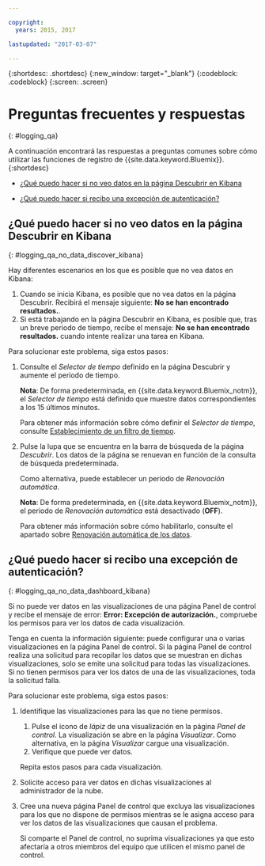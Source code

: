 ```yaml
---

copyright:
  years: 2015, 2017

lastupdated: "2017-03-07"

---
```



{:shortdesc: .shortdesc}
{:new_window: target="_blank"}
{:codeblock: .codeblock}
{:screen: .screen}


# Preguntas frecuentes y respuestas
{: #logging_qa}

A continuación encontrará las respuestas a preguntas comunes sobre cómo utilizar las funciones de registro de {{site.data.keyword.Bluemix}}. {:shortdesc}

* [¿Qué puedo hacer si no veo datos en la página Descubrir en Kibana](logging_qa.html#logging_qa_no_data_discover_kibana)

* [¿Qué puedo hacer si recibo una excepción de autenticación?](logging_qa.html#logging_qa_no_data_dashboard_kibana)





## ¿Qué puedo hacer si no veo datos en la página Descubrir en Kibana
{: #logging_qa_no_data_discover_kibana}

Hay diferentes escenarios en los que es posible que no vea datos en Kibana:

1. Cuando se inicia Kibana, es posible que no vea datos en la página Descubrir. Recibirá el mensaje siguiente: **No se han encontrado resultados.**. 
2. Si está trabajando en la página Descubrir en Kibana, es posible que, tras un breve periodo de tiempo, recibe el mensaje: **No se han encontrado resultados.** cuando intente realizar una tarea en Kibana.

Para solucionar este problema, siga estos pasos:


1. Consulte el *Selector de tiempo* definido en la página Descubrir y aumente el periodo de tiempo.  

    **Nota**: De forma predeterminada, en {{site.data.keyword.Bluemix_notm}}, el *Selector de tiempo* está definido que muestre datos correspondientes a los 15 últimos minutos. 

    Para obtener más información sobre cómo definir el *Selector de tiempo*, consulte [Establecimiento de un filtro de tiempo](../kibana4/logging_kibana_set_time_filter.html#set_time_filter).
       
2. Pulse la lupa que se encuentra en la barra de búsqueda de la página *Descubrir*. Los datos de la página se renuevan en función de la consulta de búsqueda predeterminada.

    Como alternativa, puede establecer un periodo de *Renovación automática*. 

    **Nota**: De forma predeterminada, en {{site.data.keyword.Bluemix_notm}}, el periodo de *Renovación automática* está desactivado (**OFF**). 
    
    Para obtener más información sobre cómo habilitarlo, consulte el apartado sobre [Renovación automática de los datos](../kibana4/logging_kibana_analize_logs_interactively.html#kibana_discover_view_refresh_interval).



## ¿Qué puedo hacer si recibo una excepción de autenticación?
{: #logging_qa_no_data_dashboard_kibana}

Si no puede ver datos en las visualizaciones de una página Panel de control y recibe el mensaje de error: **Error: Excepción de autorización.**, compruebe los permisos para ver los datos de cada visualización.

Tenga en cuenta la información siguiente: puede configurar una o varias visualizaciones en la página Panel de control. Si la página Panel de control realiza una solicitud para recopilar los datos que se muestran en dichas visualizaciones, solo se emite una solicitud para todas las visualizaciones. Si no tienen permisos para ver los datos de una de las visualizaciones, toda la solicitud falla.

Para solucionar este problema, siga estos pasos:


1. Identifique las visualizaciones para las que no tiene permisos.

    1. Pulse el icono de *lápiz* de una visualización en la página *Panel de control*. La visualización se abre en la página *Visualizar*. Como alternativa, en la página *Visualizar* cargue una visualización. 
    2. Verifique que puede ver datos.
    
    Repita estos pasos para cada visualización.

2. Solicite acceso para ver datos en dichas visualizaciones al administrador de la nube.

3. Cree una nueva página Panel de control que excluya las visualizaciones para los que no dispone de permisos mientras se le asigna acceso para ver los datos de las visualizaciones que causan el problema. 

    Si comparte el Panel de control, no suprima visualizaciones ya que esto afectaría a otros miembros del equipo que utilicen el mismo panel de control. 


